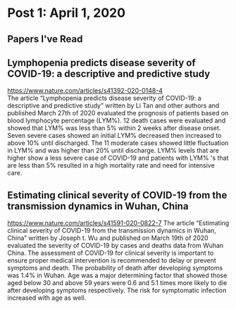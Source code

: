 # Post 1: April 1, 2020
## Papers I've Read

## Lymphopenia predicts disease severity of COVID-19: a descriptive and predictive study
https://www.nature.com/articles/s41392-020-0148-4  
The article “Lymphopenia predicts disease severity of COVID-19: a descriptive and predictive study” written by Li Tan and other authors and published March 27th of 2020 evaluated the prognosis of patients based on blood lymphocyte percentage (LYM%). 12 death cases were evaluated and showed that LYM% was less than 5% within 2 weeks after disease onset. Seven severe cases showed an initial LYM% decreased then increased to above 10% until discharged. The 11 moderate cases showed little fluctuation in LYM% and was higher than 20% until discharge. LYM% levels that are higher show a less severe case of COVID-19 and patients with LYM% 's that are less than 5% resulted in a high mortality rate and need for intensive care. 

## Estimating clinical severity of COVID-19 from the transmission dynamics in Wuhan, China
https://www.nature.com/articles/s41591-020-0822-7 
The article “Estimating clinical severity of COVID-19 from the transmission dynamics in Wuhan, China” written by Joseph t. Wu and published on March 19th of 2020 evaluated the severity of COVID-19 by cases and deaths data from Wuhan China. The assessment of COVID-19 for clinical severity is important to ensure proper medical intervention is recommended to delay or prevent symptoms and death. The probability of death after developing symptoms was 1.4% in Wuhan. Age was a major determining factor that showed those aged below 30 and above 59 years were 0.6 and 5.1 times more likely to die after developing symptoms respectively. The risk for symptomatic infection increased with age as well. 


